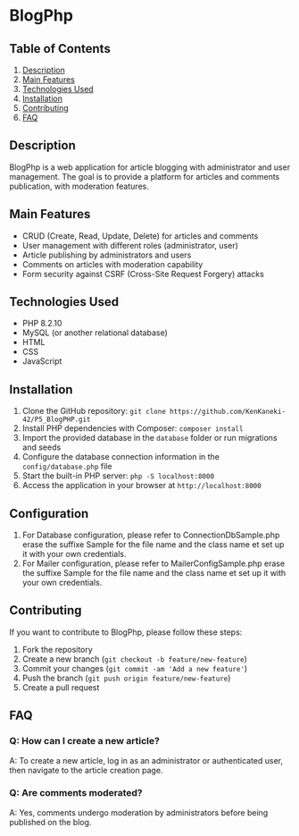 # BlogPhp

## Table of Contents

1. [Description](#description)
2. [Main Features](#main-features)
3. [Technologies Used](#technologies-used)
4. [Installation](#installation)
5. [Contributing](#contributing)
6. [FAQ](#faq)

## Description

BlogPhp is a web application for article blogging with administrator and user management. The goal is to provide a platform for articles and comments publication, with moderation features.

## Main Features

- CRUD (Create, Read, Update, Delete) for articles and comments
- User management with different roles (administrator, user)
- Article publishing by administrators and users
- Comments on articles with moderation capability
- Form security against CSRF (Cross-Site Request Forgery) attacks

## Technologies Used

- PHP 8.2.10
- MySQL (or another relational database)
- HTML
- CSS
- JavaScript

## Installation

1. Clone the GitHub repository: `git clone https://github.com/KenKaneki-42/P5_BlogPHP.git`
2. Install PHP dependencies with Composer: `composer install`
3. Import the provided database in the `database` folder or run migrations and seeds
4. Configure the database connection information in the `config/database.php` file
5. Start the built-in PHP server: `php -S localhost:8000`
6. Access the application in your browser at `http://localhost:8000`

## Configuration
1. For Database configuration, please refer to ConnectionDbSample.php erase the suffixe Sample for the file name and the class name et set up it with your own credentials.
2. For Mailer configuration, please refer to MailerConfigSample.php erase the suffixe Sample for the file name and the class name et set up it with your own credentials.

## Contributing

If you want to contribute to BlogPhp, please follow these steps:

1. Fork the repository
2. Create a new branch (`git checkout -b feature/new-feature`)
3. Commit your changes (`git commit -am 'Add a new feature'`)
4. Push the branch (`git push origin feature/new-feature`)
5. Create a pull request

## FAQ

### Q: How can I create a new article?

A: To create a new article, log in as an administrator or authenticated user, then navigate to the article creation page.

### Q: Are comments moderated?

A: Yes, comments undergo moderation by administrators before being published on the blog.
